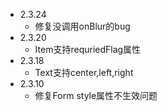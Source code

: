 
- 2.3.24
  - 修复没调用onBlur的bug
- 2.3.20
  - Item支持requriedFlag属性
- 2.3.18
  - Text支持center,left,right
- 2.3.10
  - 修复Form style属性不生效问题